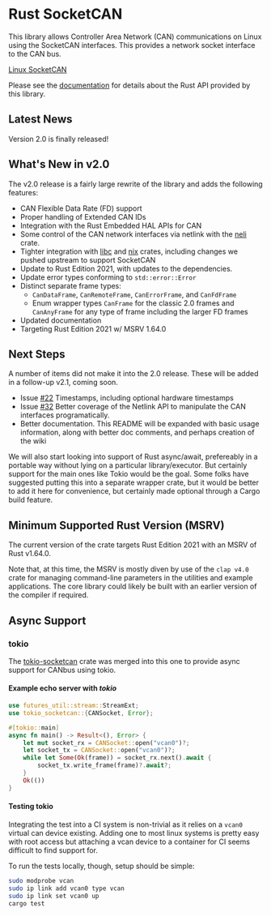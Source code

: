 Rust SocketCAN
==============

This library allows Controller Area Network (CAN) communications on Linux using the SocketCAN interfaces. This provides a network socket interface to the CAN bus.

[Linux SocketCAN](https://docs.kernel.org/networking/can.html)

Please see the [documentation](https://docs.rs/socketcan) for details about the Rust API provided by this library.


## Latest News

Version 2.0 is finally released!

## What's New in v2.0

The v2.0 release is a fairly large rewrite of the library and adds the following features:

- CAN Flexible Data Rate (FD) support
- Proper handling of Extended CAN IDs
- Integration with the Rust Embedded HAL APIs for CAN
- Some control of the CAN network interfaces via netlink with the [neli](https://crates.io/crates/neli) crate.
- Tighter integration with [libc](https://crates.io/crates/libc) and [nix](https://crates.io/crates/nix) crates, including changes we pushed upstream to support SocketCAN
- Update to Rust Edition 2021, with updates to the dependencies.
- Update error types conforming to `std::error::Error`
- Distinct separate frame types:
    - `CanDataFrame`, `CanRemoteFrame`, `CanErrorFrame`, and `CanFdFrame`
    - Enum wrapper types `CanFrame` for the classic 2.0 frames and `CanAnyFrame` for any type of frame including the larger FD frames
- Updated documentation
- Targeting Rust Edition 2021 w/ MSRV 1.64.0

## Next Steps

A number of items did not make it into the 2.0 release. These will be added in a follow-up v2.1, coming soon.

- Issue [#22](https://github.com/socketcan-rs/socketcan-rs/issues/22) Timestamps, including optional hardware timestamps
- Issue [#32](https://github.com/socketcan-rs/socketcan-rs/issues/32) Better coverage of the Netlink API to manipulate the CAN interfaces programatically.
- Better documentation. This README will be expanded with basic usage information, along with better doc comments, and perhaps creation of the wiki

We will also start looking into support of Rust async/await, prefereably in a portable way without lying on a particular library/executor. But certainly support for the main ones like Tokio would be the goal. Some folks have suggested putting this into a separate wrapper crate, but it would be better to add it here for convenience, but certainly made optional through a Cargo build feature.

## Minimum Supported Rust Version (MSRV)

The current version of the crate targets Rust Edition 2021 with an MSRV of Rust v1.64.0.

Note that, at this time, the MSRV is mostly diven by use of the `clap v4.0` crate for managing command-line parameters in the utilities and example applications. The core library could likely be built with an earlier version of the compiler if required.

## Async Support

### tokio

The [tokio-socketcan]() crate was merged into this one to provide async support for CANbus using tokio.

#### Example  echo server with _tokio_

```rust
use futures_util::stream::StreamExt;
use tokio_socketcan::{CANSocket, Error};

#[tokio::main]
async fn main() -> Result<(), Error> {
    let mut socket_rx = CANSocket::open("vcan0")?;
    let socket_tx = CANSocket::open("vcan0")?;
    while let Some(Ok(frame)) = socket_rx.next().await {
        socket_tx.write_frame(frame)?.await?;
    }
    Ok(())
}
```

#### Testing tokio

Integrating the test into a CI system is non-trivial as it relies on a `vcan0` virtual can device existing. Adding one to most linux systems is pretty easy with root access but attaching a vcan device to a container for CI seems difficult to find support for.

To run the tests locally, though, setup should be simple:

```sh
sudo modprobe vcan
sudo ip link add vcan0 type vcan
sudo ip link set vcan0 up
cargo test
```